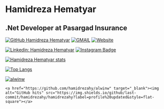 
# Hamidreza Hematyar
## .Net Developer at Pasargad Insurance



[![GitHub Hamidreza Hematyar](https://img.shields.io/github/followers/hamidrezahy?label=follow&style=social)](https://github.com/hamidrezahy)
[![GMAIL](https://img.shields.io/static/v1.svg?label=send&message=hamidrez77@gmail.com&color=red&logo=gmail&style=social)](mailto:hamidrez77@gmail.com?subject=Hello)
[![Website](https://img.shields.io/static/v1.svg?label=Website&message=hamidrezahy.ir&color=red&logo=internet-archive&style=social)](https://www.hamidrezahy.ir/)


[![Linkedin: Hamidreza Hematyar](https://img.shields.io/badge/-Linkedin-blue?style=flat-square&logo=Linkedin&logoColor=white&link=https://www.linkedin.com/in/hamidrezahy/)](https://www.linkedin.com/in/hamidrezahy/)
[![Instagram Badge](https://img.shields.io/badge/-Instagram-purple?style=flat-square&logo=instagram&logoColor=white&link=https://www.instagram.com/hamidrezahy/)](https://www.instagram.com/hamidrezahy/)


[![Hamidreza Hematyar stats](https://github-readme-stats.vercel.app/api?username=hamidrezahy)](https://github.com/hamidrezahy/github-readme-stats)

[![Top Langs](https://github-readme-stats.vercel.app/api/top-langs/?username=hamidrezahy&layout=compact)](https://github.com/hamidrezahy/github-readme-stats)
    
<p align="left">
    <a href="https://github.com/hamidrezahy" target="_blank"><img alt="alwinw" src="https://badges.pufler.dev/visits/hamidrezahy/hamidrezahy?logo=GitHub&label=visits&color=success&logoColor=white&style=flat-square"/></a>

    <a href="https://github.com/hamidrezahy/alwinw" target="_blank"><img alt="GitHub hits" src="https://img.shields.io/github/last-commit/hamidrezahy/hamidrezahy?label=profile%20updated&style=flat-square"></a>
</p>
<!--
**hamidrezahy/hamidrezahy** is a ✨ _special_ ✨ repository because its `README.md` (this file) appears on your GitHub profile.

Here are some ideas to get you started:

- 🔭 I’m currently working on ...
- 🌱 I’m currently learning ...
- 👯 I’m looking to collaborate on ...
- 🤔 I’m looking for help with ...
- 💬 Ask me about ...
- 📫 How to reach me: ...
- 😄 Pronouns: ...
- ⚡ Fun fact: ...
-->
